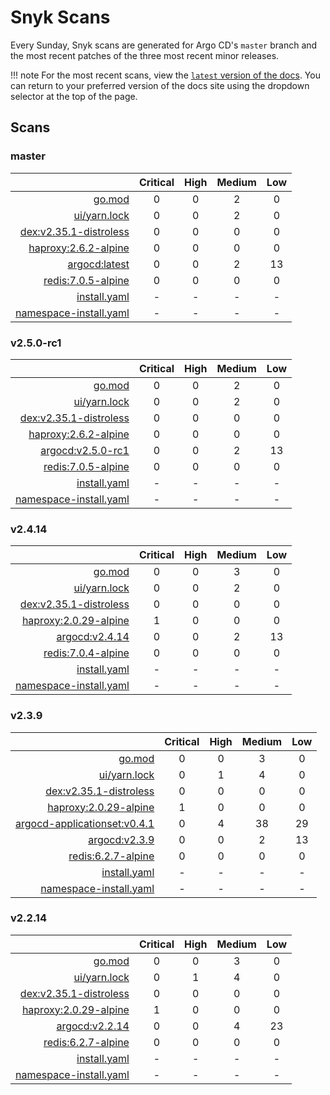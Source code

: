 # Snyk Scans

Every Sunday, Snyk scans are generated for Argo CD's `master` branch and the most recent patches of the three most
recent minor releases.

!!! note
    For the most recent scans, view the [`latest` version of the docs](https://argo-cd.readthedocs.io/en/latest/snyk/).
    You can return to your preferred version of the docs site using the dropdown selector at the top of the page.

## Scans

### master

|    | Critical | High | Medium | Low |
|---:|:--------:|:----:|:------:|:---:|
| [go.mod](master/argocd-test.html) | 0 | 0 | 2 | 0 |
| [ui/yarn.lock](master/argocd-test.html) | 0 | 0 | 2 | 0 |
| [dex:v2.35.1-distroless](master/ghcr.io_dexidp_dex_v2.35.1-distroless.html) | 0 | 0 | 0 | 0 |
| [haproxy:2.6.2-alpine](master/haproxy_2.6.2-alpine.html) | 0 | 0 | 0 | 0 |
| [argocd:latest](master/quay.io_argoproj_argocd_latest.html) | 0 | 0 | 2 | 13 |
| [redis:7.0.5-alpine](master/redis_7.0.5-alpine.html) | 0 | 0 | 0 | 0 |
| [install.yaml](master/argocd-iac-install.html) | - | - | - | - |
| [namespace-install.yaml](master/argocd-iac-namespace-install.html) | - | - | - | - |

### v2.5.0-rc1

|    | Critical | High | Medium | Low |
|---:|:--------:|:----:|:------:|:---:|
| [go.mod](v2.5.0-rc1/argocd-test.html) | 0 | 0 | 2 | 0 |
| [ui/yarn.lock](v2.5.0-rc1/argocd-test.html) | 0 | 0 | 2 | 0 |
| [dex:v2.35.1-distroless](v2.5.0-rc1/ghcr.io_dexidp_dex_v2.35.1-distroless.html) | 0 | 0 | 0 | 0 |
| [haproxy:2.6.2-alpine](v2.5.0-rc1/haproxy_2.6.2-alpine.html) | 0 | 0 | 0 | 0 |
| [argocd:v2.5.0-rc1](v2.5.0-rc1/quay.io_argoproj_argocd_v2.5.0-rc1.html) | 0 | 0 | 2 | 13 |
| [redis:7.0.5-alpine](v2.5.0-rc1/redis_7.0.5-alpine.html) | 0 | 0 | 0 | 0 |
| [install.yaml](v2.5.0-rc1/argocd-iac-install.html) | - | - | - | - |
| [namespace-install.yaml](v2.5.0-rc1/argocd-iac-namespace-install.html) | - | - | - | - |

### v2.4.14

|    | Critical | High | Medium | Low |
|---:|:--------:|:----:|:------:|:---:|
| [go.mod](v2.4.14/argocd-test.html) | 0 | 0 | 3 | 0 |
| [ui/yarn.lock](v2.4.14/argocd-test.html) | 0 | 0 | 2 | 0 |
| [dex:v2.35.1-distroless](v2.4.14/ghcr.io_dexidp_dex_v2.35.1-distroless.html) | 0 | 0 | 0 | 0 |
| [haproxy:2.0.29-alpine](v2.4.14/haproxy_2.0.29-alpine.html) | 1 | 0 | 0 | 0 |
| [argocd:v2.4.14](v2.4.14/quay.io_argoproj_argocd_v2.4.14.html) | 0 | 0 | 2 | 13 |
| [redis:7.0.4-alpine](v2.4.14/redis_7.0.4-alpine.html) | 0 | 0 | 0 | 0 |
| [install.yaml](v2.4.14/argocd-iac-install.html) | - | - | - | - |
| [namespace-install.yaml](v2.4.14/argocd-iac-namespace-install.html) | - | - | - | - |

### v2.3.9

|    | Critical | High | Medium | Low |
|---:|:--------:|:----:|:------:|:---:|
| [go.mod](v2.3.9/argocd-test.html) | 0 | 0 | 3 | 0 |
| [ui/yarn.lock](v2.3.9/argocd-test.html) | 0 | 1 | 4 | 0 |
| [dex:v2.35.1-distroless](v2.3.9/ghcr.io_dexidp_dex_v2.35.1-distroless.html) | 0 | 0 | 0 | 0 |
| [haproxy:2.0.29-alpine](v2.3.9/haproxy_2.0.29-alpine.html) | 1 | 0 | 0 | 0 |
| [argocd-applicationset:v0.4.1](v2.3.9/quay.io_argoproj_argocd-applicationset_v0.4.1.html) | 0 | 4 | 38 | 29 |
| [argocd:v2.3.9](v2.3.9/quay.io_argoproj_argocd_v2.3.9.html) | 0 | 0 | 2 | 13 |
| [redis:6.2.7-alpine](v2.3.9/redis_6.2.7-alpine.html) | 0 | 0 | 0 | 0 |
| [install.yaml](v2.3.9/argocd-iac-install.html) | - | - | - | - |
| [namespace-install.yaml](v2.3.9/argocd-iac-namespace-install.html) | - | - | - | - |

### v2.2.14

|    | Critical | High | Medium | Low |
|---:|:--------:|:----:|:------:|:---:|
| [go.mod](v2.2.14/argocd-test.html) | 0 | 0 | 3 | 0 |
| [ui/yarn.lock](v2.2.14/argocd-test.html) | 0 | 1 | 4 | 0 |
| [dex:v2.35.1-distroless](v2.2.14/ghcr.io_dexidp_dex_v2.35.1-distroless.html) | 0 | 0 | 0 | 0 |
| [haproxy:2.0.29-alpine](v2.2.14/haproxy_2.0.29-alpine.html) | 1 | 0 | 0 | 0 |
| [argocd:v2.2.14](v2.2.14/quay.io_argoproj_argocd_v2.2.14.html) | 0 | 0 | 4 | 23 |
| [redis:6.2.7-alpine](v2.2.14/redis_6.2.7-alpine.html) | 0 | 0 | 0 | 0 |
| [install.yaml](v2.2.14/argocd-iac-install.html) | - | - | - | - |
| [namespace-install.yaml](v2.2.14/argocd-iac-namespace-install.html) | - | - | - | - |
